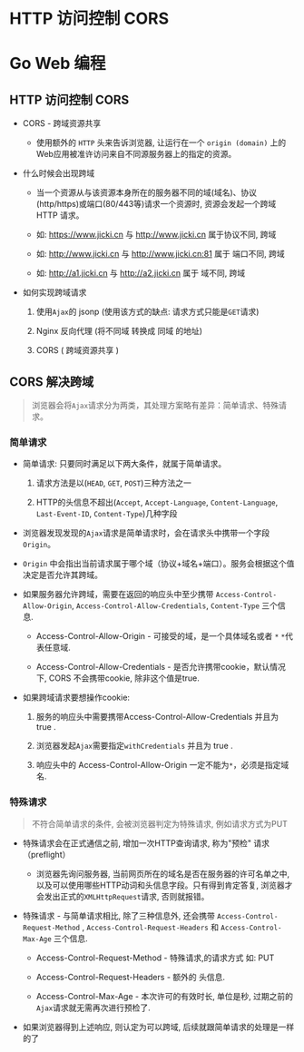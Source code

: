 # HTTP 访问控制 CORS


# Go Web 编程

## HTTP 访问控制 CORS

* CORS - 跨域资源共享

  * 使用额外的 `HTTP` 头来告诉浏览器, 让运行在一个 `origin (domain)` 上的Web应用被准许访问来自不同源服务器上的指定的资源。

* 什么时候会出现跨域

  * 当一个资源从与该资源本身所在的服务器不同的域(域名)、协议(http/https)或端口(80/443等)请求一个资源时, 资源会发起一个跨域 HTTP 请求。
  
  * 如: https://www.jicki.cn 与 http://www.jicki.cn 属于协议不同, 跨域
  * 如: http://www.jicki.cn 与 http://www.jicki.cn:81 属于 端口不同, 跨域
  * 如: http://a1.jicki.cn 与 http://a2.jicki.cn 属于 域不同, 跨域


* 如何实现跨域请求

  1. 使用`Ajax`的 jsonp (使用该方式的缺点: 请求方式只能是`GET`请求)

  2. Nginx 反向代理 (将不同域 转换成 同域 的地址) 

  3. CORS ( 跨域资源共享 )


## CORS 解决跨域

> 浏览器会将`Ajax`请求分为两类，其处理方案略有差异：简单请求、特殊请求。


### 简单请求

* 简单请求: 只要同时满足以下两大条件，就属于简单请求。

  1. 请求方法是以(`HEAD`, `GET`, `POST`)三种方法之一
  
  2. HTTP的头信息不超出(`Accept`, `Accept-Language`, `Content-Language`, `Last-Event-ID`, `Content-Type`)几种字段


* 浏览器发现发现的`Ajax`请求是简单请求时，会在请求头中携带一个字段`Origin`。

* `Origin` 中会指出当前请求属于哪个域（协议+域名+端口）。服务会根据这个值决定是否允许其跨域。

* 如果服务器允许跨域，需要在返回的响应头中至少携带 `Access-Control-Allow-Origin`, `Access-Control-Allow-Credentials`, `Content-Type` 三个信息.

  * Access-Control-Allow-Origin - 可接受的域，是一个具体域名或者 `*` `*`代表任意域.

  * Access-Control-Allow-Credentials - 是否允许携带cookie，默认情况下, CORS 不会携带cookie, 除非这个值是true.


* 如果跨域请求要想操作cookie:

  1. 服务的响应头中需要携带Access-Control-Allow-Credentials 并且为 true .

  2. 浏览器发起`Ajax`需要指定`withCredentials` 并且为 true .

  3. 响应头中的 Access-Control-Allow-Origin 一定不能为`*`，必须是指定域名.


### 特殊请求

> 不符合简单请求的条件, 会被浏览器判定为特殊请求, 例如请求方式为PUT

* 特殊请求会在正式通信之前, 增加一次HTTP查询请求, 称为"预检" 请求（preflight）
  
  * 浏览器先询问服务器, 当前网页所在的域名是否在服务器的许可名单之中, 以及可以使用哪些HTTP动词和头信息字段。只有得到肯定答复, 浏览器才会发出正式的`XMLHttpRequest`请求, 否则就报错。


* 特殊请求 - 与简单请求相比, 除了三种信息外, 还会携带 `Access-Control-Request-Method` ,  `Access-Control-Request-Headers` 和 `Access-Control-Max-Age` 三个信息.

  * Access-Control-Request-Method - 特殊请求,的请求方式 如: PUT 

  * Access-Control-Request-Headers - 额外的 头信息.

  * Access-Control-Max-Age - 本次许可的有效时长, 单位是秒, 过期之前的`Ajax`请求就无需再次进行预检了.

* 如果浏览器得到上述响应, 则认定为可以跨域, 后续就跟简单请求的处理是一样的了


